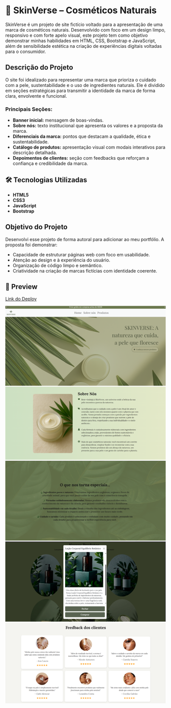 # 🌿 SkinVerse – Cosméticos Naturais

SkinVerse é um projeto de site fictício voltado para a apresentação de uma marca de cosméticos naturais. Desenvolvido com foco em um design limpo, responsivo e com forte apelo visual, este projeto tem como objetivo demonstrar minhas habilidades em HTML, CSS, Bootstrap e JavaScript, além de sensibilidade estética na criação de experiências digitais voltadas para o consumidor.

## Descrição do Projeto

O site foi idealizado para representar uma marca que prioriza o cuidado com a pele, sustentabilidade e o uso de ingredientes naturais. Ele é dividido em seções estratégicas para transmitir a identidade da marca de forma clara, envolvente e funcional.

### Principais Seções:

- **Banner inicial:** mensagem de boas-vindas.
- **Sobre nós:** texto institucional que apresenta os valores e a proposta da marca.
- **Diferenciais da marca:** pontos que destacam a qualidade, ética e sustentabilidade.
- **Catálogo de produtos:** apresentação visual com modais interativos para descrição detalhada.
- **Depoimentos de clientes:** seção com feedbacks que reforçam a confiança e credibilidade da marca.

## 🛠️ Tecnologias Utilizadas

- **HTML5**
- **CSS3**
- **JavaScript**
- **Bootstrap** 

## Objetivo do Projeto

Desenvolvi esse projeto de forma autoral para adicionar ao meu portfólio. A proposta foi demonstrar:

- Capacidade de estruturar páginas web com foco em usabilidade.
- Atenção ao design e à experiência do usuário.
- Organização de código limpo e semântico.
- Criatividade na criação de marcas fictícias com identidade coerente.

## 📸 Preview

[Link do Deploy](https://skinverse-zeta.vercel.app/)

![Header](./images/resultado/header.png)
![Header](./images/resultado/sobre.png)
![Header](./images/resultado/informacoes.png)
![Header](./images/resultado/produtos.png)
![Header](./images/resultado/feedback.png)
